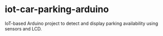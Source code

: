 # iot-car-parking-arduino
IoT-based Arduino project to detect and display parking availability using sensors and LCD.
